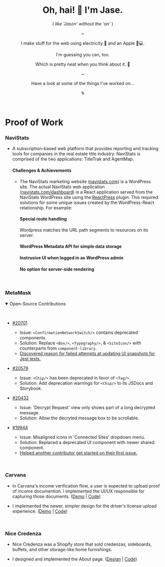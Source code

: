 <div align="center">
  <h1>
    Oh, hai! 🖖 I'm Jase.
  </h1>
  <p>
    ( <i>like 'Jason' without the 'on'</i> )
  <p>
  ~
  <p>
    I make stuff for the web using electricity 🔌 and an Apple 🍎💻.
  </p>
  <p>
    I'm guessing you can, too. 
  </p>
  <p>
    Which is pretty neat when you think about it. 🤯
  </p>
  <p>~</p>
  <p>
    Have a look at some of the things I've worked on...
  </p>
  <p>↯</p>
  &nbsp;
</div>

<h1>Proof of Work</h1>

<h3>NaviStats</h3>

  - A subscription-based web platform that provides reporting and tracking tools for companies in the real estate title industry. NaviStats is comprised of the two applications: TitleTrak and AgentMap.

    <h4>Challenges & Achievements</h4>

    - The NaviStats marketing website ([navistats.com](https://navistats.com/)) is a WordPress site. The actual NaviStats web application ([navistats.com/dashboard](https://navistats.com/dashboard)) is a React application served from the NaviStats WordPress site using the [ReactPress](https://wordpress.org/plugins/reactpress/) plugin.
      This required solutions for some unique issues created by the WordPress-React relationship. For example:

      <h4><b>Special route handling</b></h4>

        Wordpress matches the URL path segments to resources on its server. 

      <h4><b>WordPress Metadata API for simple data storage</b></h4>

      <h4><b>Instrusive UI when logged in as WordPress admin</b></h4>

      <h4><b>No option for server-side rendering</b></h4>

&nbsp;

<h3>MetaMask</h3>

<details open>
  <summary>Open-Source Contributions</summary>
  
  &nbsp;
  - [#20701](https://github.com/MetaMask/metamask-extension/pull/20701)
    - Issue: `<ConfirmationNetworkSwitch/>` contains deprecated components.
    - Solution: Replace `<Box/>`, `<Typography/>`, & `<SiteIcon/>` with counterparts from `component-library`.
    - [Discovered reason for failed attempts at updating UI snapshots for Jest tests.](https://github.com/MetaMask/metamask-extension/pull/20701#issuecomment-1744033518)
  
  - [#20579](https://github.com/MetaMask/metamask-extension/pull/20579)
    - Issue: `<Chip/>` has been deprecated in favor of `<Tag/>`.
    - Solution: Add deprecation warnings for `<Chip/>` to its JSDocs and Storybook.
  
  - [#20432](https://github.com/MetaMask/metamask-extension/pull/20432)
    - Issue: 'Decrypt Request' view only shows part of a long decrypted message.
    - Solution: Allow the decryted message box to be scrollable.
  
  - [#19944](https://github.com/MetaMask/metamask-extension/pull/19944)
    - Issue: Misaligned icons in 'Connected Sites' dropdown menu.
    - Solution: Replaced a deprecated UI component with newer shared component.
    - [Helped another contributor get started on their first issue.](https://github.com/MetaMask/metamask-extension/issues/19901#issuecomment-1631045017)
</details>

&nbsp;

<h3>Carvana</h3>

  - In Carvana's income verification flow, a user is expected to upload proof of income documention. I implemented the UI/UX responsible for capturing those documents. ([Demo](https://github.com/jase-b/carvana-ui-demo#in-carvanas-income-verification-flow-a-user-is-expected-to-upload-proof-of-income-documention-i-implemented-the-uiux-currently-used-to-capture-those-documents-see-the-code) | [Code](https://github.com/jase-b/carvana-ui-demo/tree/main/pay-stub-upload))
  
  - I implemented the newer, simpler design for the driver's license upload experience. ([Demo](https://github.com/jase-b/carvana-ui-demo/tree/main/drivers-license-upload#carvana-ui-demo) | [Code](https://github.com/jase-b/carvana-ui-demo/tree/main/drivers-license-upload))

&nbsp;

<h3>Nice Credenza</h3>

  - Nice Credenza was a Shopify store that sold credenzas, sideboards, buffets, and other storage-like home furnishings.

  - I designed and implemented the About page. ([Design](https://github.com/jase-b/nice-credenza#design-for-about-page) | [Code](https://github.com/jase-b/nice-credenza/tree/master))
